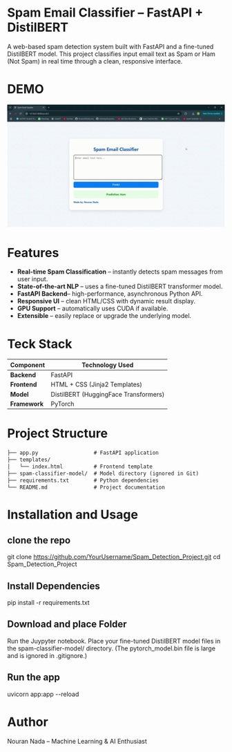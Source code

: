 # Spam Email Classifier – FastAPI + DistilBERT
A web-based spam detection system built with FastAPI and a fine-tuned DistilBERT model. This project classifies input email text as Spam or Ham (Not Spam) in real time through a clean, responsive interface.

# DEMO
![spamClassifierDemo](spamdemo.gif)

# Features
- **Real-time Spam Classification** – instantly detects spam messages from user input.
- **State-of-the-art NLP** – uses a fine-tuned DistilBERT transformer model.
- **FastAPI Backend**– high-performance, asynchronous Python API.
- **Responsive UI** – clean HTML/CSS with dynamic result display.
- **GPU Support** – automatically uses CUDA if available.
- **Extensible** – easily replace or upgrade the underlying model.

 # Teck Stack
 
 | Component      | Technology Used                                         |
| -------------- | ------------------------------------------------------- |
| **Backend**    | FastAPI                                                 |
| **Frontend**   | HTML + CSS (Jinja2 Templates)                           |
| **Model**      | DistilBERT (HuggingFace Transformers)                   |
| **Framework**  | PyTorch                                                 |



# Project Structure
```text 
├── app.py                  # FastAPI application
├── templates/
│   └── index.html          # Frontend template
├── spam-classifier-model/  # Model directory (ignored in Git)
├── requirements.txt        # Python dependencies
└── README.md               # Project documentation

```

# Installation and Usage
## clone the repo
git clone https://github.com/YourUsername/Spam_Detection_Project.git
cd Spam_Detection_Project


## Install Dependencies
pip install -r requirements.txt


## Download and place Folder 
Run the Juypyter notebook. Place your fine-tuned DistilBERT model files in the spam-classifier-model/ directory.
(The pytorch_model.bin file is large and is ignored in .gitignore.)

## Run the app

uvicorn app:app --reload

# Author
Nouran Nada – Machine Learning & AI Enthusiast
